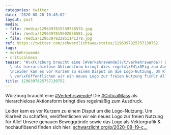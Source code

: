 ```yaml
---
categories: twitter
date: '2020-08-20 10:45:02'
layout: post
media:
- file: /media/1296397815539736578.jpg
- file: /media/1296397819692056581.jpg
- file: /media/1296397822951141378.jpg
ref: https://twitter.com/schwarzlichtwue/status/1296397825757130752
tags:
- verkehrswende
- criticalmass
teaser: "W\xFCrzburg braucht eine [#Verkehrswende](/t/verkehrswende)! Die [#CriticalMass](/t/criticalmass)\
  \ als hierarchielose Aktionsform bringt dies regelm\xE4\xDFig zum Ausdruck.\n\n\n\
  \nLeider kam es vor Kurzem zu einem Disput um die Logo-Nutzung. Um Klarheit zu schaffen,\
  \ ver\xF6ffentlichen wir ein neues Logo zur freien Nutzung f\xFCr Alle! "
title: 1296397825757130752
---
```

Würzburg braucht eine [#Verkehrswende](/t/verkehrswende)! Die [#CriticalMass](/t/criticalmass) als hierarchielose Aktionsform bringt dies regelmäßig zum Ausdruck.



Leider kam es vor Kurzem zu einem Disput um die Logo-Nutzung. Um Klarheit zu schaffen, veröffentlichen wir ein neues Logo zur freien Nutzung für Alle! 
Unsere genauen Beweggründe sowie das Logo als Vektorgrafik &amp; hochauflösend finden sich hier: [schwarzlicht.org/p/2020-08-19-c…](https://schwarzlicht.org/p/2020-08-19-critical-mass.html)